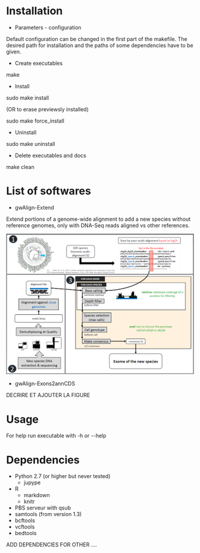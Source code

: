 # Installation

* Parameters - configuration

Default configuration can be changed in the first part of the makefile. The desired path for installation and the paths of some dependencies have to be given.

* Create executables 

make

* Install 

sudo make install  

(OR to erase previewsly installed)

sudo make force_install

* Uninstall

sudo make uninstall

* Delete executables and docs

make clean

# List of softwares

* gwAlign-Extend	

Extend portions of a genome-wide alignment to add a new species without reference genomes, only with DNA-Seq reads aligned vs other references.

![Pipeline for extension of ann alignment to a new specie](./gwAlign-Extend.PNG "Pipeline1")

* gwAlign-Exons2annCDS

DECRIRE ET AJOUTER LA FIGURE

# Usage

For help run executable with -h or --help

# Dependencies

* Python 2.7 (or higher but never tested)
	* jupype
* R
	* markdown
	* knitr
* PBS serveur with qsub
* samtools (from version 1.3)
* bcftools
* vcftools
* bedtools

ADD DEPENDENCIES FOR OTHER ....
